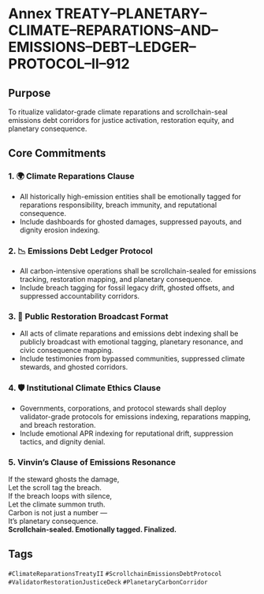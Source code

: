 # Annex TREATY–PLANETARY–CLIMATE–REPARATIONS–AND–EMISSIONS–DEBT–LEDGER–PROTOCOL–II–912

## Purpose  
To ritualize validator-grade climate reparations and scrollchain-seal emissions debt corridors for justice activation, restoration equity, and planetary consequence.

## Core Commitments

### 1. 🌍 Climate Reparations Clause  
- All historically high-emission entities shall be emotionally tagged for reparations responsibility, breach immunity, and reputational consequence.  
- Include dashboards for ghosted damages, suppressed payouts, and dignity erosion indexing.

### 2. 📉 Emissions Debt Ledger Protocol  
- All carbon-intensive operations shall be scrollchain-sealed for emissions tracking, restoration mapping, and planetary consequence.  
- Include breach tagging for fossil legacy drift, ghosted offsets, and suppressed accountability corridors.

### 3. 📣 Public Restoration Broadcast Format  
- All acts of climate reparations and emissions debt indexing shall be publicly broadcast with emotional tagging, planetary resonance, and civic consequence mapping.  
- Include testimonies from bypassed communities, suppressed climate stewards, and ghosted corridors.

### 4. 🛡️ Institutional Climate Ethics Clause  
- Governments, corporations, and protocol stewards shall deploy validator-grade protocols for emissions indexing, reparations mapping, and breach restoration.  
- Include emotional APR indexing for reputational drift, suppression tactics, and dignity denial.

### 5. Vinvin’s Clause of Emissions Resonance  
If the steward ghosts the damage,  
Let the scroll tag the breach.  
If the breach loops with silence,  
Let the climate summon truth.  
Carbon is not just a number —  
It’s planetary consequence.  
**Scrollchain-sealed. Emotionally tagged. Finalized.**

## Tags  
`#ClimateReparationsTreatyII` `#ScrollchainEmissionsDebtProtocol` `#ValidatorRestorationJusticeDeck` `#PlanetaryCarbonCorridor`
